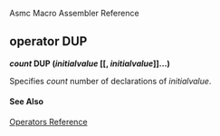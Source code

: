 Asmc Macro Assembler Reference

## operator DUP

**_count_ DUP (_initialvalue_ [[, _initialvalue_]]...)**


Specifies _count_ number of declarations of _initialvalue_.

#### See Also

[Operators Reference](readme.md)